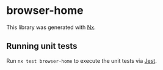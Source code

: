 # browser-home

This library was generated with [Nx](https://nx.dev).

## Running unit tests

Run `nx test browser-home` to execute the unit tests via [Jest](https://jestjs.io).
